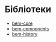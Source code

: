 # Бібліотеки

* [bem-core](https://ru.bem.info/libs/bem-core/)
* [bem-components](https://ru.bem.info/libs/bem-components/)
* [bem-history](https://ru.bem.info/libs/bem-history/)
